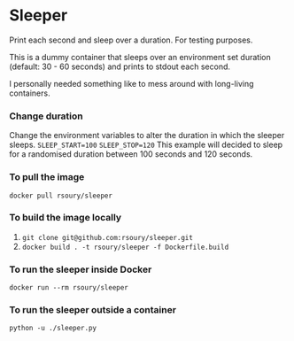 # Sleeper

Print each second and sleep over a duration. For testing purposes.

This is a dummy container that sleeps over an environment set duration (default: 30 - 60 seconds) and prints to stdout each second.

I personally needed something like to mess around with long-living containers.

### Change duration

Change the environment variables to alter the duration in which the sleeper sleeps.
`SLEEP_START=100`
`SLEEP_STOP=120`
This example will decided to sleep for a randomised duration between 100 seconds and 120 seconds.

### To pull the image

`docker pull rsoury/sleeper`

### To build the image locally

1.  `git clone git@github.com:rsoury/sleeper.git`
2.  `docker build . -t rsoury/sleeper -f Dockerfile.build`

### To run the sleeper inside Docker

`docker run --rm rsoury/sleeper`

### To run the sleeper outside a container

`python -u ./sleeper.py`
